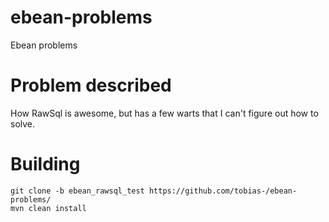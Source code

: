 # ebean-problems
Ebean problems

# Problem described

How RawSql is awesome, but has a few warts that I can't figure out how to solve.


# Building

```
git clone -b ebean_rawsql_test https://github.com/tobias-/ebean-problems/
mvn clean install
```
